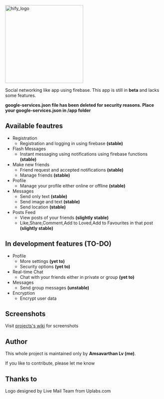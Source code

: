 <img src="https://github.com/lvamsavarthan/Hify/blob/master/preview.png" width="250" height="250" alt="hify_logo">

Social networking like app using firebase. This app is still in **beta** and lacks some features.

**google-services.json file has been deleted for security reasons. Place your google-services.json in /app folder**

## Available feautres

* Registration
  - Registration and logging in using firebase **(stable)**
* Flash Messages
  - Instant messaging using notifications using firebase functions **(stable)**
* Make new friends
  - Friend request and accepted notifications **(stable)**
  - Manage friends **(stable)**
* Profile
  - Manage your profile either online or offline **(stable)**
* Messages
  - Send only text **(stable)**
  - Send image and text **(stable)**
  - Send location **(stable)**
* Posts Feed
  - View posts of your friends **(slightly stable)**
  - Like,Share,Comment,Add to Loved,Add to Favourites in that post **(slightly stable)**

## In development features (TO-DO)

* Profile
  - More settings **(yet to)**
  - Security options **(yet to)**
* Real-time Chat
  - Chat with your friends either in private or group **(yet to)**
* Messages
  - Send group messages **(unstable)**
* Encryption
  - Encrypt user data

## Screenshots

Visit [projects's wiki](https://github.com/lvamsavarthan/Hify/wiki) for screenshots

## Author

This whole project is maintained only by **Amsavarthan Lv (me)**.

If you like to contribute, please let me know

## Thanks to

Logo designed by Live Mail Team from Uplabs.com
